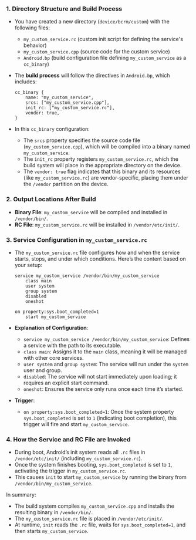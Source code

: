 
### 1. **Directory Structure and Build Process**
   - You have created a new directory (`device/bcrm/custom`) with the following files:
     - `my_custom_service.rc` (custom init script for defining the service's behavior)
     - `my_custom_service.cpp` (source code for the custom service)
     - `Android.bp` (build configuration file defining `my_custom_service` as a `cc_binary`)

   - The **build process** will follow the directives in `Android.bp`, which includes:
     ```plaintext
     cc_binary {
         name: "my_custom_service",
         srcs: ["my_custom_service.cpp"],
         init_rc: ["my_custom_service.rc"],
         vendor: true,
     }
     ```
   - In this `cc_binary` configuration:
     - The `srcs` property specifies the source code file (`my_custom_service.cpp`), which will be compiled into a binary named `my_custom_service`.
     - The `init_rc` property registers `my_custom_service.rc`, which the build system will place in the appropriate directory on the device.
     - The `vendor: true` flag indicates that this binary and its resources (like `my_custom_service.rc`) are vendor-specific, placing them under the `/vendor` partition on the device.

### 2. **Output Locations After Build**
   - **Binary File**: `my_custom_service` will be compiled and installed in `/vendor/bin/`.
   - **RC File**: `my_custom_service.rc` will be installed in `/vendor/etc/init/`.

### 3. **Service Configuration in `my_custom_service.rc`**
   - The `my_custom_service.rc` file configures how and when the service starts, stops, and under which conditions. Here’s the content based on your setup:
     ```plaintext
     service my_custom_service /vendor/bin/my_custom_service
         class main
         user system
         group system
         disabled
         oneshot

     on property:sys.boot_completed=1
         start my_custom_service
     ```

   - **Explanation of Configuration**:
     - `service my_custom_service /vendor/bin/my_custom_service`: Defines a service with the path to its executable.
     - `class main`: Assigns it to the `main` class, meaning it will be managed with other core services.
     - `user system` and `group system`: The service will run under the `system` user and group.
     - `disabled`: The service will not start immediately upon loading; it requires an explicit start command.
     - `oneshot`: Ensures the service only runs once each time it’s started.

   - **Trigger**:
     - `on property:sys.boot_completed=1`: Once the system property `sys.boot_completed` is set to `1` (indicating boot completion), this trigger will fire and start `my_custom_service`.

### 4. **How the Service and RC File are Invoked**
   - During boot, Android’s init system reads all `.rc` files in `/vendor/etc/init/` (including `my_custom_service.rc`).
   - Once the system finishes booting, `sys.boot_completed` is set to `1`, activating the trigger in `my_custom_service.rc`.
   - This causes `init` to start `my_custom_service` by running the binary from `/vendor/bin/my_custom_service`.

In summary:
- The build system compiles `my_custom_service.cpp` and installs the resulting binary in `/vendor/bin/`.
- The `my_custom_service.rc` file is placed in `/vendor/etc/init/`.
- At runtime, `init` reads the `.rc` file, waits for `sys.boot_completed=1`, and then starts `my_custom_service`.